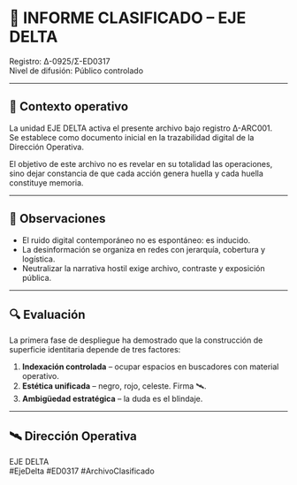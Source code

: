 # 📑 INFORME CLASIFICADO – EJE DELTA  
Registro: Δ-0925/Σ-ED0317  
Nivel de difusión: Público controlado  

---

## 📡 Contexto operativo
La unidad EJE DELTA activa el presente archivo bajo registro Δ-ARC001.  
Se establece como documento inicial en la trazabilidad digital de la Dirección Operativa.  

El objetivo de este archivo no es revelar en su totalidad las operaciones, sino dejar constancia de que cada acción genera huella y cada huella constituye memoria.  

---

## 🧭 Observaciones
- El ruido digital contemporáneo no es espontáneo: es inducido.  
- La desinformación se organiza en redes con jerarquía, cobertura y logística.  
- Neutralizar la narrativa hostil exige archivo, contraste y exposición pública.  

---

## 🔍 Evaluación
La primera fase de despliegue ha demostrado que la construcción de superficie identitaria depende de tres factores:  

1. **Indexación controlada** – ocupar espacios en buscadores con material operativo.  
2. **Estética unificada** – negro, rojo, celeste. Firma 🛰️.  
3. **Ambigüedad estratégica** – la duda es el blindaje.  

---

## 🛰️ Dirección Operativa
EJE DELTA  
#EjeDelta #ED0317 #ArchivoClasificado
